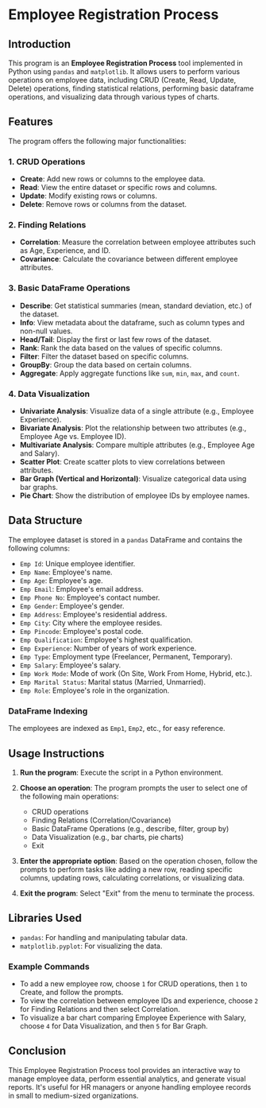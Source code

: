 # Employee Registration Process

## Introduction
This program is an **Employee Registration Process** tool implemented in Python using `pandas` and `matplotlib`. It allows users to perform various operations on employee data, including CRUD (Create, Read, Update, Delete) operations, finding statistical relations, performing basic dataframe operations, and visualizing data through various types of charts.

## Features
The program offers the following major functionalities:

### 1. **CRUD Operations**
   - **Create**: Add new rows or columns to the employee data.
   - **Read**: View the entire dataset or specific rows and columns.
   - **Update**: Modify existing rows or columns.
   - **Delete**: Remove rows or columns from the dataset.

### 2. **Finding Relations**
   - **Correlation**: Measure the correlation between employee attributes such as Age, Experience, and ID.
   - **Covariance**: Calculate the covariance between different employee attributes.

### 3. **Basic DataFrame Operations**
   - **Describe**: Get statistical summaries (mean, standard deviation, etc.) of the dataset.
   - **Info**: View metadata about the dataframe, such as column types and non-null values.
   - **Head/Tail**: Display the first or last few rows of the dataset.
   - **Rank**: Rank the data based on the values of specific columns.
   - **Filter**: Filter the dataset based on specific columns.
   - **GroupBy**: Group the data based on certain columns.
   - **Aggregate**: Apply aggregate functions like `sum`, `min`, `max`, and `count`.

### 4. **Data Visualization**
   - **Univariate Analysis**: Visualize data of a single attribute (e.g., Employee Experience).
   - **Bivariate Analysis**: Plot the relationship between two attributes (e.g., Employee Age vs. Employee ID).
   - **Multivariate Analysis**: Compare multiple attributes (e.g., Employee Age and Salary).
   - **Scatter Plot**: Create scatter plots to view correlations between attributes.
   - **Bar Graph (Vertical and Horizontal)**: Visualize categorical data using bar graphs.
   - **Pie Chart**: Show the distribution of employee IDs by employee names.

## Data Structure
The employee dataset is stored in a `pandas` DataFrame and contains the following columns:

- `Emp Id`: Unique employee identifier.
- `Emp Name`: Employee's name.
- `Emp Age`: Employee's age.
- `Emp Email`: Employee's email address.
- `Emp Phone No`: Employee's contact number.
- `Emp Gender`: Employee's gender.
- `Emp Address`: Employee's residential address.
- `Emp City`: City where the employee resides.
- `Emp Pincode`: Employee's postal code.
- `Emp Qualification`: Employee's highest qualification.
- `Emp Experience`: Number of years of work experience.
- `Emp Type`: Employment type (Freelancer, Permanent, Temporary).
- `Emp Salary`: Employee's salary.
- `Emp Work Mode`: Mode of work (On Site, Work From Home, Hybrid, etc.).
- `Emp Marital Status`: Marital status (Married, Unmarried).
- `Emp Role`: Employee's role in the organization.

### DataFrame Indexing
The employees are indexed as `Emp1`, `Emp2`, etc., for easy reference.

## Usage Instructions

1. **Run the program**: Execute the script in a Python environment.
2. **Choose an operation**: The program prompts the user to select one of the following main operations:
   - CRUD operations
   - Finding Relations (Correlation/Covariance)
   - Basic DataFrame Operations (e.g., describe, filter, group by)
   - Data Visualization (e.g., bar charts, pie charts)
   - Exit

3. **Enter the appropriate option**: Based on the operation chosen, follow the prompts to perform tasks like adding a new row, reading specific columns, updating rows, calculating correlations, or visualizing data.

4. **Exit the program**: Select "Exit" from the menu to terminate the process.

## Libraries Used
- `pandas`: For handling and manipulating tabular data.
- `matplotlib.pyplot`: For visualizing the data.

### Example Commands
- To add a new employee row, choose `1` for CRUD operations, then `1` to Create, and follow the prompts.
- To view the correlation between employee IDs and experience, choose `2` for Finding Relations and then select Correlation.
- To visualize a bar chart comparing Employee Experience with Salary, choose `4` for Data Visualization, and then `5` for Bar Graph.

## Conclusion
This Employee Registration Process tool provides an interactive way to manage employee data, perform essential analytics, and generate visual reports. It's useful for HR managers or anyone handling employee records in small to medium-sized organizations.
